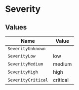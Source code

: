 # Severity


## Values

| Name               | Value              |
| ------------------ | ------------------ |
| `SeverityUnknown`  |                    |
| `SeverityLow`      | low                |
| `SeverityMedium`   | medium             |
| `SeverityHigh`     | high               |
| `SeverityCritical` | critical           |